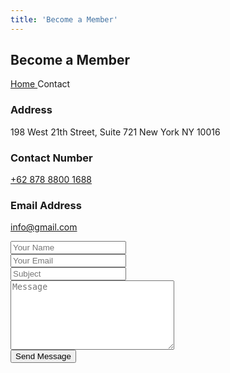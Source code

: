 ```yaml
---
title: 'Become a Member'
---
```


<section class="hero-wrap hero-wrap-2 js-halfheight" style="background-image: url('images/bg_3.jpg');" data-stellar-background-ratio="0.5">
  <div class="js-halfheight overlay"></div>
  <div class="container">
    <div class="row no-gutters slider-text js-halfheight align-items-end">
      <div class="col-md-9 ftco-animate pb-5">
        <h2 class="mb-3 bread">Become a Member</h2>
        <p class="breadcrumbs">
          <span class="mr-2">
            <a href="index.html">Home <i class="ion-ios-arrow-forward"></i>
            </a>
          </span>
          <span>Contact</span>
        </p>
      </div>
    </div>
  </div>
</section>
<section class="contact-section bg-primary">
  <div class="container">
    <div class="row no-gutters d-flex contact-info">
      <div class="col-md-4 d-flex">
        <div class="align-self-stretch box p-4 py-md-5 text-center">
          <div class="icon d-flex align-items-center justify-content-center">
            <span class="icon-map-signs"></span>
          </div>
          <h3 class="mb-4">Address</h3>
          <p>198 West 21th Street, Suite 721 New York NY 10016</p>
        </div>
      </div>
      <div class="col-md-4 d-flex">
        <div class="align-self-stretch box p-4 py-md-5 text-center">
          <div class="icon d-flex align-items-center justify-content-center">
            <span class="icon-phone2"></span>
          </div>
          <h3 class="mb-4">Contact Number</h3>
          <p>
            <a href="tel://6287888001688">+62 878 8800 1688</a>
          </p>
        </div>
      </div>
      <div class="col-md-4 d-flex">
        <div class="align-self-stretch box p-4 py-md-5 text-center">
          <div class="icon d-flex align-items-center justify-content-center">
            <span class="icon-paper-plane"></span>
          </div>
          <h3 class="mb-4">Email Address</h3>
          <p>
            <a href="mailto:info@gmail.com">info@gmail.com</a>
          </p>
        </div>
      </div>
    </div>
  </div>
</section>
<section class="ftco-section ftco-no-pt ftco-no-pb contact-section">
  <div class="container-fluid px-0">
    <div class="row no-gutters block-9">
      <div class="col-md-6 order-md-last d-flex">
        <form action="#" class="bg-light p-5 contact-form">
          <div class="form-group">
            <input type="text" class="form-control" placeholder="Your Name">
          </div>
          <div class="form-group">
            <input type="text" class="form-control" placeholder="Your Email">
          </div>
          <div class="form-group">
            <input type="text" class="form-control" placeholder="Subject">
          </div>
          <div class="form-group">
            <textarea name="" id="" cols="30" rows="7" class="form-control" placeholder="Message"></textarea>
          </div>
          <div class="form-group">
            <input type="submit" value="Send Message" class="btn btn-primary py-3 px-5">
          </div>
        </form>
      </div>
      <div class="col-md-6 d-flex">
        <div id="map" class="bg-white"></div>
      </div>
    </div>
  </div>
</section>
